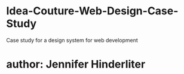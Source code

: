 # Idea-Couture-Web-Design-Case-Study
Case study for a design system for web development
# author: Jennifer Hinderliter
